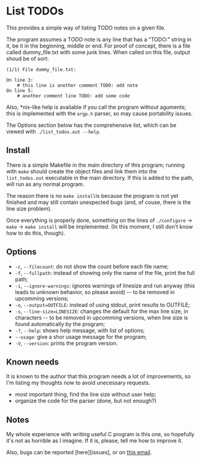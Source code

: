 List TODOs
==========

This provides a simple way of listing TODO notes on a given file.

The program assumes a TODO note is any line that has a "TODO:" string in it,
be it in the beginning, middle or end. For proof of concept, there is a file
called dummy_file.txt with some junk lines. When called on this file, output
shoud be of sort:

    (1/1) File dummy_file.txt:

    On line 3:
        # this line is another comment TODO: add note
    On line 5:
        # another comment line TODO: add some code

Also, *nix-like help is available if you call the program without aguments;
this is implemented with the `argp.h` parser, so may cause portability issues.

The Options section below has the comprehensive list, which can be viewed with
`./list_todos.out --help`.

Install
-------

There is a simple Makefile in the main directory of this program; running
with `make` should create the object files and link them into the
`list_todos.out` executable in the main directory. If this is added to the
path, will run as any normal program.

The reason there is no `make install`is because the program is not yet finished
and may still contain unexpected bugs (and, of couse, there is the line size
problem).

Once everything is properly done, something on the lines of `./configure` ->
`make` -> `make install` will be implemented. (In this moment, I still don't
know how to do this, though).

Options
-------

- `-c`, `--filecount`: do not show the count before each file name;
- `-f`, `--fullpath`: instead of showing only the name of the file, print the
    full path;
- `-i`, `--ignore-warnings`: ignores warnings of linesize and run anyway (this
    leads to unknown behavior, so please avoid) -- to be removed in upcomming
    versions;
- `-o`, `--output=OUTFILE`: instead of using stdout, print results to OUTFILE;
- `-s`, `--line-size=LINESIZE`: changes the default for the max line size, in
    characters -- to be removed in upcomming versions, when line size is found
    automatically by the program;
- `-?`, `--help`: shows help message, with list of options;
- `--usage`: give a shor usage message for the program;
- `-V`, `--version`: prints the program version.

Known needs
-----------

It is known to the author that this program needs a lot of improvements, so I'm
listing my thoughts now to avoid unecessary requests.

- most important thing, find the line size without user help;
- organize the code for the parser (done, but not enough?)

Notes
-----

My whole experience with writing useful C program is this one, so hopefully it's
not as horrible as I imagine. If it is, please, tell me how to improve it.

Also, bugs can be reported [here][issues], or on [this email][myemail].

[myemail]: <mailto:dragoni.ryu@gmail.com>
